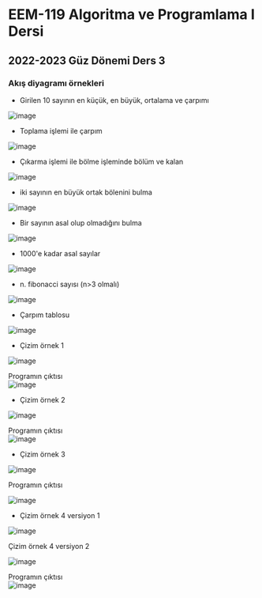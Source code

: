 # EEM-119 Algoritma ve Programlama I Dersi

## 2022-2023 Güz Dönemi Ders 3

### Akış diyagramı örnekleri

- Girilen 10 sayının en küçük, en büyük, ortalama ve çarpımı

![image](files/03/1.png)


- Toplama işlemi ile çarpım   

![image](files/03/2.png)


- Çıkarma işlemi ile bölme işleminde bölüm ve kalan   

![image](files/03/3.png)


- iki sayının en büyük ortak bölenini bulma   

![image](files/03/4.png)



-    Bir sayının asal olup olmadığını bulma

![image](files/03/5.png)

- 1000'e kadar asal sayılar

![image](files/03/5a.png)



- n. fibonacci sayısı (n>3 olmalı)   

![image](files/03/6.png)


- Çarpım tablosu

![image](files/03/7.png)

- Çizim örnek 1   

![image](files/03/t1.png)    

Programın çıktısı    
![image](files/03/t1_s.png)





-    Çizim örnek 2   

![image](files/03/t2.png)   

Programın çıktısı    
![image](files/03/t2_s.png)


-    Çizim örnek 3    

![image](files/03/t3.png)   

Programın çıktısı   

![image](files/03/t3_s.png)


-    Çizim örnek 4 versiyon 1   

![image](files/03/t4.png)

Çizim örnek 4 versiyon 2

![image](files/03/t5.png)

Programın çıktısı   
![image](files/03/t4_s.png)

